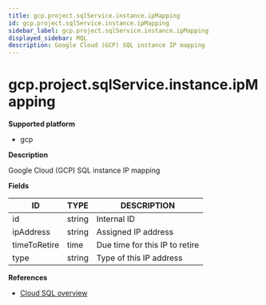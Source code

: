```yaml
---
title: gcp.project.sqlService.instance.ipMapping
id: gcp.project.sqlService.instance.ipMapping
sidebar_label: gcp.project.sqlService.instance.ipMapping
displayed_sidebar: MQL
description: Google Cloud (GCP) SQL instance IP mapping
---
```


# gcp.project.sqlService.instance.ipMapping

**Supported platform**

- gcp

**Description**

Google Cloud (GCP) SQL instance IP mapping

**Fields**

| ID           | TYPE   | DESCRIPTION                    |
| ------------ | ------ | ------------------------------ |
| id           | string | Internal ID                    |
| ipAddress    | string | Assigned IP address            |
| timeToRetire | time   | Due time for this IP to retire |
| type         | string | Type of this IP address        |

**References**

- [Cloud SQL overview](https://cloud.google.com/sql/docs/introduction)
